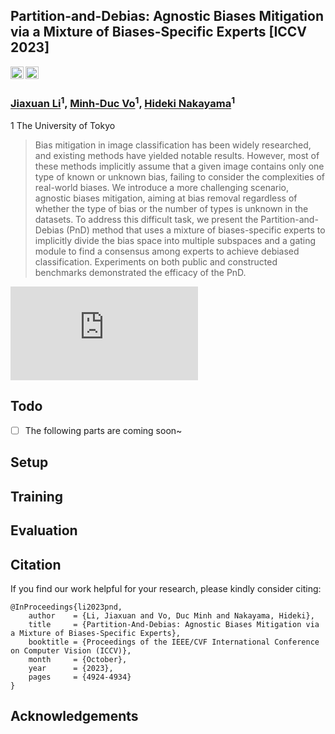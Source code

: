 ## Partition-and-Debias: Agnostic Biases Mitigation via a Mixture of Biases-Specific Experts [ICCV 2023]
<a href="https://openaccess.thecvf.com/content/ICCV2023/papers/Li_Partition-And-Debias_Agnostic_Biases_Mitigation_via_a_Mixture_of_Biases-Specific_Experts_ICCV_2023_paper.pdf"><img src="https://img.shields.io/static/v1?label=Paper&message=PnD&color=red" height=20.5></a> 
<a href="https://arxiv.org/abs/2308.10005"><img src="https://img.shields.io/badge/arXiv-2308.10005-b31b1b.svg" height=20.5></a>


### [Jiaxuan Li](https://jiaxuan-li.github.io/)<sup>1</sup>, [Minh-Duc Vo](https://vmdlab.github.io/)<sup>1</sup>, [Hideki Nakayama](http://www.nlab.ci.i.u-tokyo.ac.jp/index-e.html)<sup>1</sup>

1 The University of Tokyo

> Bias mitigation in image classification has been widely researched, and existing methods have yielded notable results. However, most of these methods implicitly assume that a given image contains only one type of known or unknown bias, failing to consider the complexities of real-world biases. We introduce a more challenging scenario, agnostic biases mitigation, aiming at bias removal regardless of whether the type of bias or the number of types is unknown in the datasets. To address this difficult task, we present the Partition-and-Debias (PnD) method that uses a mixture of biases-specific experts to implicitly divide the bias space into multiple subspaces and a gating module to find a consensus among experts to achieve debiased classification. Experiments on both public and constructed benchmarks demonstrated the efficacy of the PnD.


![teaser](https://github.com/Jiaxuan-Li/PnD/files/12773893/fig_model.pdf)


## Todo

- [ ] The following parts are coming soon~

## Setup

## Training

## Evaluation

## Citation
If you find our work helpful for your research, please kindly consider citing:

    @InProceedings{li2023pnd,
        author    = {Li, Jiaxuan and Vo, Duc Minh and Nakayama, Hideki},
        title     = {Partition-And-Debias: Agnostic Biases Mitigation via a Mixture of Biases-Specific Experts},
        booktitle = {Proceedings of the IEEE/CVF International Conference on Computer Vision (ICCV)},
        month     = {October},
        year      = {2023},
        pages     = {4924-4934}
    }

## Acknowledgements

  
